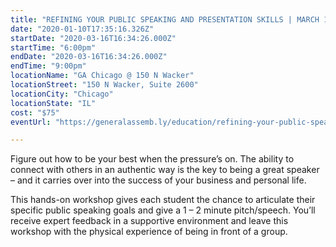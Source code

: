 ```yaml
---
title: "REFINING YOUR PUBLIC SPEAKING AND PRESENTATION SKILLS | MARCH 16"
date: "2020-01-10T17:35:16.326Z"
startDate: "2020-03-16T16:34:26.000Z"
startTime: "6:00pm"
endDate: "2020-03-16T16:34:26.000Z"
endTime: "9:00pm"
locationName: "GA Chicago @ 150 N Wacker"
locationStreet: "150 N Wacker, Suite 2600"
locationCity: "Chicago"
locationState: "IL"
cost: "$75"
eventUrl: "https://generalassemb.ly/education/refining-your-public-speaking-and-presentation-skills/chicago/96014"

---
```


Figure out how to be your best when the pressure’s on. The ability to connect with others in an authentic way is the key to being a great speaker – and it carries over into the success of your business and personal life.

This hands-on workshop gives each student the chance to articulate their specific public speaking goals and give a 1 – 2 minute pitch/speech. You’ll receive expert feedback in a supportive environment and leave this workshop with the physical experience of being in front of a group.

